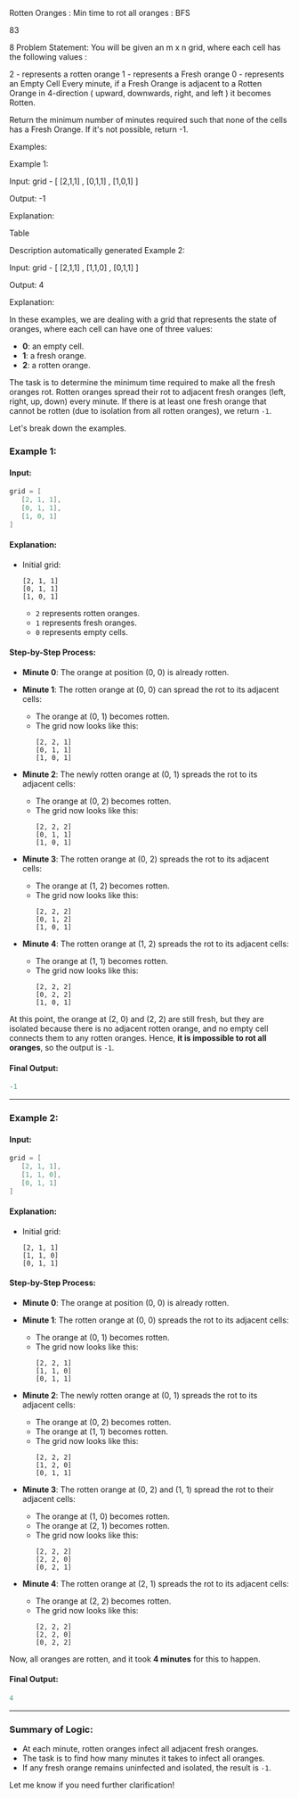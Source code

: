 Rotten Oranges : Min time to rot all oranges : BFS


83

8
Problem Statement: You will be given an m x n grid, where each cell has the following values : 

2  -  represents a rotten orange
1  -  represents a Fresh orange
0  -  represents an Empty Cell
Every minute, if a Fresh Orange is adjacent to a Rotten Orange in 4-direction ( upward, downwards, right, and left ) it becomes Rotten. 

Return the minimum number of minutes required such that none of the cells has a Fresh Orange. If it's not possible, return -1.

Examples:

Example 1:

Input: grid - [ [2,1,1] , [0,1,1] , [1,0,1] ]

Output: -1


Explanation:  

Table

Description automatically generated
Example 2:

Input: grid - [ [2,1,1] , [1,1,0] , [0,1,1] ] 

Output:  4


Explanation:




In these examples, we are dealing with a grid that represents the state of oranges, where each cell can have one of three values:
- **0**: an empty cell.
- **1**: a fresh orange.
- **2**: a rotten orange.

The task is to determine the minimum time required to make all the fresh oranges rot. Rotten oranges spread their rot to adjacent fresh oranges (left, right, up, down) every minute. If there is at least one fresh orange that cannot be rotten (due to isolation from all rotten oranges), we return `-1`.

Let's break down the examples.

### Example 1:

#### Input:
```cpp
grid = [
   [2, 1, 1],
   [0, 1, 1],
   [1, 0, 1]
]
```

#### Explanation:

- Initial grid:  
  ```
  [2, 1, 1]
  [0, 1, 1]
  [1, 0, 1]
  ```
  - `2` represents rotten oranges.
  - `1` represents fresh oranges.
  - `0` represents empty cells.

#### Step-by-Step Process:

- **Minute 0**: The orange at position (0, 0) is already rotten.

- **Minute 1**: The rotten orange at (0, 0) can spread the rot to its adjacent cells:
  - The orange at (0, 1) becomes rotten.
  - The grid now looks like this:
    ```
    [2, 2, 1]
    [0, 1, 1]
    [1, 0, 1]
    ```

- **Minute 2**: The newly rotten orange at (0, 1) spreads the rot to its adjacent cells:
  - The orange at (0, 2) becomes rotten.
  - The grid now looks like this:
    ```
    [2, 2, 2]
    [0, 1, 1]
    [1, 0, 1]
    ```

- **Minute 3**: The rotten orange at (0, 2) spreads the rot to its adjacent cells:
  - The orange at (1, 2) becomes rotten.
  - The grid now looks like this:
    ```
    [2, 2, 2]
    [0, 1, 2]
    [1, 0, 1]
    ```

- **Minute 4**: The rotten orange at (1, 2) spreads the rot to its adjacent cells:
  - The orange at (1, 1) becomes rotten.
  - The grid now looks like this:
    ```
    [2, 2, 2]
    [0, 2, 2]
    [1, 0, 1]
    ```

At this point, the orange at (2, 0) and (2, 2) are still fresh, but they are isolated because there is no adjacent rotten orange, and no empty cell connects them to any rotten oranges. Hence, **it is impossible to rot all oranges**, so the output is `-1`.

#### Final Output:
```cpp
-1
```

---

### Example 2:

#### Input:
```cpp
grid = [
   [2, 1, 1],
   [1, 1, 0],
   [0, 1, 1]
]
```

#### Explanation:

- Initial grid:
  ```
  [2, 1, 1]
  [1, 1, 0]
  [0, 1, 1]
  ```
  
#### Step-by-Step Process:

- **Minute 0**: The orange at position (0, 0) is already rotten.

- **Minute 1**: The rotten orange at (0, 0) spreads the rot to its adjacent cells:
  - The orange at (0, 1) becomes rotten.
  - The grid now looks like this:
    ```
    [2, 2, 1]
    [1, 1, 0]
    [0, 1, 1]
    ```

- **Minute 2**: The newly rotten orange at (0, 1) spreads the rot to its adjacent cells:
  - The orange at (0, 2) becomes rotten.
  - The orange at (1, 1) becomes rotten.
  - The grid now looks like this:
    ```
    [2, 2, 2]
    [1, 2, 0]
    [0, 1, 1]
    ```

- **Minute 3**: The rotten orange at (0, 2) and (1, 1) spread the rot to their adjacent cells:
  - The orange at (1, 0) becomes rotten.
  - The orange at (2, 1) becomes rotten.
  - The grid now looks like this:
    ```
    [2, 2, 2]
    [2, 2, 0]
    [0, 2, 1]
    ```

- **Minute 4**: The rotten orange at (2, 1) spreads the rot to its adjacent cells:
  - The orange at (2, 2) becomes rotten.
  - The grid now looks like this:
    ```
    [2, 2, 2]
    [2, 2, 0]
    [0, 2, 2]
    ```

Now, all oranges are rotten, and it took **4 minutes** for this to happen.

#### Final Output:
```cpp
4
```

---

### Summary of Logic:
- At each minute, rotten oranges infect all adjacent fresh oranges.
- The task is to find how many minutes it takes to infect all oranges.
- If any fresh orange remains uninfected and isolated, the result is `-1`.

Let me know if you need further clarification!
